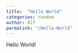 ```yaml
---
title:  "Hello World"
categories: random
author: Alf
permalink: "/Hello-World"
---
```


Hello World!